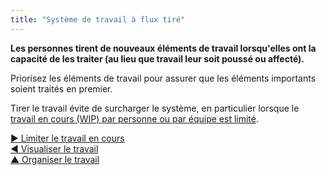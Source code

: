 ```yaml
---
title: "Système de travail à flux tiré"
---
```



**Les personnes tirent de nouveaux éléments de travail lorsqu'elles ont la capacité de les traiter (au lieu que travail leur soit poussé ou affecté).**

Priorisez les éléments de travail pour assurer que les éléments importants soient traités en premier.

Tirer le travail évite de surcharger le système, en particulier lorsque le [travail en cours (WIP) par personne ou par équipe est limité](limit-work-in-progress.html).

[&#9654; Limiter le travail en cours](limit-work-in-progress.html)<br/>[&#9664; Visualiser le travail](visualize-work.html)<br/>[&#9650; Organiser le travail](organizing-work.html)

